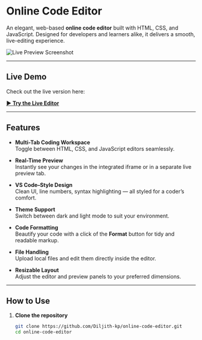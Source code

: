# Online Code Editor

An elegant, web-based **online code editor** built with HTML, CSS, and JavaScript. Designed for developers and learners alike, it delivers a smooth, live-editing experience.

![Live Preview Screenshot](https://i.ibb.co/Qjz5jKPB/Screenshot-2025-08-17-180149.png)

---

##  Live Demo

Check out the live version here:

[**▶ Try the Live Editor**](https://diljith-kp.github.io/Online-code-editor/
) 

---

##  Features

- **Multi-Tab Coding Workspace**  
  Toggle between HTML, CSS, and JavaScript editors seamlessly.

- **Real-Time Preview**  
  Instantly see your changes in the integrated iframe or in a separate live preview tab.

- **VS Code–Style Design**  
  Clean UI, line numbers, syntax highlighting — all styled for a coder’s comfort.

- **Theme Support**  
  Switch between dark and light mode to suit your environment.

- **Code Formatting**  
  Beautify your code with a click of the **Format** button for tidy and readable markup.

- **File Handling**  
  Upload local files and edit them directly inside the editor.

- **Resizable Layout**  
  Adjust the editor and preview panels to your preferred dimensions.

---

##  How to Use

1. **Clone the repository**  
   ```bash
   git clone https://github.com/Diljith-kp/online-code-editor.git
   cd online-code-editor
